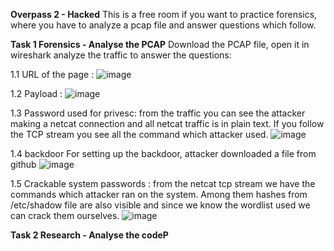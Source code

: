 **Overpass 2 - Hacked**
This is a free room if you want to practice forensics, where you have to analyze a pcap file and answer questions which follow.

**Task 1  Forensics - Analyse the PCAP**
Download the PCAP file, open it in wireshark analyze the traffic to answer the questions:

1.1 URL of the page :
![image](https://user-images.githubusercontent.com/45536407/120569948-00022600-c3e5-11eb-958a-34625f4b4447.png)

1.2 Payload :
![image](https://user-images.githubusercontent.com/45536407/120570175-8159b880-c3e5-11eb-8ccc-328ec9343c1a.png)

1.3 Password used for privesc:
from the traffic you can see the attacker making a netcat connection and all netcat traffic is in plain text. If you follow the TCP stream you see all the command which attacker used.
![image](https://user-images.githubusercontent.com/45536407/120570344-e7ded680-c3e5-11eb-8e3e-c15c87edc31d.png)

1.4 backdoor
For setting up the backdoor, attacker downloaded a file from github
![image](https://user-images.githubusercontent.com/45536407/120570483-42783280-c3e6-11eb-9c0e-ef2feb6aa7e3.png)

1.5 Crackable system passwords :
from the netcat tcp stream we have the commands which attacker ran on the system. Among them hashes from /etc/shadow file are also visible and since we know the wordlist used we can crack them ourselves.
![image](https://user-images.githubusercontent.com/45536407/120570725-ba465d00-c3e6-11eb-9c21-2001f7244cd1.png)


**Task 2  Research - Analyse the codeP**
